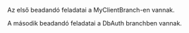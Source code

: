 Az első beadandó feladatai a MyClientBranch-en vannak. 

A második beadandó feladatai a DbAuth branchben vannak.
